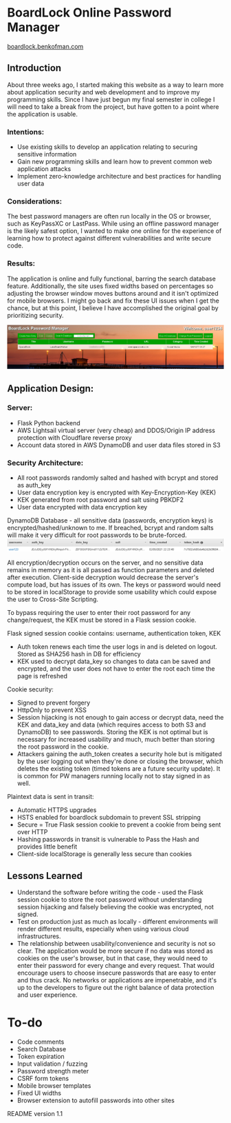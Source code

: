 # BoardLock Online Password Manager
<a href="https://boardlock.benkofman.com">boardlock.benkofman.com</a>

## Introduction
About three weeks ago, I started making this website as a way to learn more about application security and web development and to improve my programming skills. Since I have just begun my final semester in college I will need to take a break from the project, but have gotten to a point where the application is usable.

### Intentions:
* Use existing skills to develop an application relating to securing sensitive information
* Gain new programming skills and learn how to prevent common web application attacks
* Implement zero-knowledge architecture and best practices for handling user data 

### Considerations:
The best password managers are often run locally in the OS or browser, such as KeyPassXC or LastPass. While using an offline password manager is the likely safest option, I wanted to make one online for the experience of learning how to protect against different vulnerabilities and write secure code.

### Results:
The application is online and fully functional, barring the search database feature. Additionally, the site uses fixed widths based on percentages so adjusting the browser window moves buttons around and it isn't optimized for mobile browsers. I might go back and fix these UI issues when I get the chance, but at this point, I believe I have accomplished the original goal by prioritizing security.

![manager](password-manager/static/images/manager.png)

## Application Design:
### Server:
* Flask Python backend
* AWS Lightsail virtual server (very cheap) and DDOS/Origin IP address protection with Cloudflare reverse proxy
* Account data stored in AWS DynamoDB and user data files stored in S3

### Security Architecture:
* All root passwords randomly salted and hashed with bcrypt and stored as auth_key
* User data encryption key is encrypted with Key-Encryption-Key (KEK)
* KEK generated from root password and salt using PBKDF2
* User data encrypted with data encryption key

DynamoDB Database - all sensitive data (passwords, encryption keys) is encrypted/hashed/unknown to me.
If breached, bcrypt and random salts will make it very difficult for root passwords to be brute-forced.
![DB](https://github.com/swgee/boardlock/blob/master/password-manager/static/images/dynamodb.PNG)

All encryption/decryption occurs on the server, and no sensitive data remains in memory as it is all passed as function parameters and deleted after execution. Client-side decryption would decrease the server's compute load, but has issues of its own. The keys or password would need to be stored in localStorage to provide some usability which could expose the user to Cross-Site Scripting.

To bypass requiring the user to enter their root password for any change/request, the KEK must be stored in a Flask session cookie. 

Flask signed session cookie contains: username, authentication token, KEK
* Auth token renews each time the user logs in and is deleted on logout. Stored as SHA256 hash in DB for efficiency
* KEK used to decrypt data_key so changes to data can be saved and encrypted, and the user does not have to enter the root each time the page is refreshed

Cookie security:
* Signed to prevent forgery
* HttpOnly to prevent XSS
* Session hijacking is not enough to gain access or decrypt data, need the KEK and data_key and data (which requires access to both S3 and DynamoDB) to see passwords. Storing the KEK is not optimal but is necessary for increased usability and much, much better than storing the root password in the cookie.
* Attackers gaining the auth_token creates a security hole but is mitigated by the user logging out when they're done or closing the browser, which deletes the existing token (timed tokens are a future security update). It is common for PW managers running locally not to stay signed in as well.

Plaintext data is sent in transit:
* Automatic HTTPS upgrades
* HSTS enabled for boardlock subdomain to prevent SSL stripping
* Secure = True Flask session cookie to prevent a cookie from being sent over HTTP
* Hashing passwords in transit is vulnerable to Pass the Hash and provides little benefit
* Client-side localStorage is generally less secure than cookies

## Lessons Learned
* Understand the software before writing the code - used the Flask session cookie to store the root password without understanding session hijacking and falsely believing the cookie was encrypted, not signed.
* Test on production just as much as locally - different environments will render different results, especially when using various cloud infrastructures.
* The relationship between usability/convenience and security is not so clear. The application would be more secure if no data was stored as cookies on the user's browser, but in that case, they would need to enter their password for every change and every request. That would encourage users to choose insecure passwords that are easy to enter and thus crack. No networks or applications are impenetrable, and it's up to the developers to figure out the right balance of data protection and user experience.

# To-do
* Code comments
* Search Database
* Token expiration
* Input validation / fuzzing
* Password strength meter
* CSRF form tokens
* Mobile browser templates
* Fixed UI widths
* Browser extension to autofill passwords into other sites

README version 1.1
